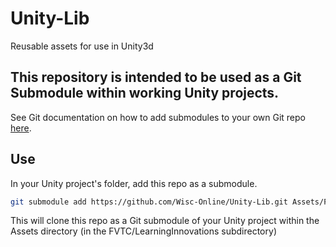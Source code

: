 # Unity-Lib
Reusable assets for use in Unity3d

## This repository is intended to be used as a Git Submodule within working Unity projects.

See Git documentation on how to add submodules to your own Git repo [here](https://book.git-scm.com/book/en/v2/Git-Tools-Submodules).

## Use
In your Unity project's folder, add this repo as a submodule.
```bash
git submodule add https://github.com/Wisc-Online/Unity-Lib.git Assets/FVTC/LearningInnovations
```

This will clone this repo as a Git submodule of your Unity project within the Assets directory (in the FVTC/LearningInnovations subdirectory)

